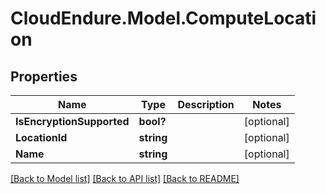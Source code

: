 # CloudEndure.Model.ComputeLocation
## Properties

Name | Type | Description | Notes
------------ | ------------- | ------------- | -------------
**IsEncryptionSupported** | **bool?** |  | [optional] 
**LocationId** | **string** |  | [optional] 
**Name** | **string** |  | [optional] 

[[Back to Model list]](../README.md#documentation-for-models) [[Back to API list]](../README.md#documentation-for-api-endpoints) [[Back to README]](../README.md)

